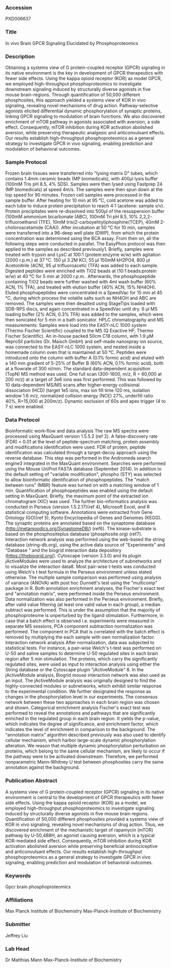 ### Accession
PXD006637

### Title
In vivo Brain GPCR Signaling Elucidated by Phosphoproteomics

### Description
Obtaining a systems view of G protein-coupled receptor (GPCR) signaling in its native environment is the key in development of GPCR therapeutics with fewer side effects. Using the kappa opioid receptor (KOR) as model GPCR, we employed high-throughput phosphoproteomics to investigate downstream signaling induced by structurally diverse agonists in five mouse brain-regions. Through quantification of 50,000 different phosphosites, this approach yielded a systems view of KOR in vivo signaling, revealing novel mechanisms of drug action. Pathway-selective agonists elicited differential dynamic phosphorylation of synaptic proteins, linking GPCR signaling to modulation of brain functions. We also discovered enrichment of mTOR pathway in agonists associated with aversion, a side effect. Consequently, mTOR inhibition during KOR activation abolished aversion, while preserving therapeutic analgesic and anticonvulsant effects. Our results establish high-throughput phosphoproteomics as a general strategy to investigate GPCR in vivo signaling, enabling prediction and modulation of behavioral outcomes.

### Sample Protocol
Frozen brain tissues were transferred into "lysing matrix D" tubes, which contains 1.4mm ceramic beads (MP biomedicals), with 400μl lysis buffer (100mM Tris pH 8.5, 4% SDS). Samples were then lysed using Fastprep 24 (MP biomedicals) at speed 4m/s. The samples were then spun down at the top speed for 90 minutes. Frozen cell samples were processed in the sample buffer. After heating for 10 min at 95 °C, cold acetone was added to each tube to induce protein precipitation to reach 4:1 (acetone: sample v/v). Protein precipitates were re-dissolved into 500μl of the resuspension buffer (100mM ammonium bicarbonate (ABC), 100mM Tri pH 8.5, 10% 2,2,2-trifluoroethanol (TFE), 10mM tris(2-carboyehtyl)phosphine(TCEP), 40mM 2-choloroacetamide (CAA)). After incubation at 50 °C for 10 min, samples were transferred into a 96-deep well plate (DWP), from which the protein concentration was determined using the BCA assay. From then on, all the following steps were conducted in parallel. The EasyPhos protocol was then applied to the samples as described previously1. Briefly, samples were treated with trypsin and LysC at 100:1 (protein:enzyme w/w) with agitation (2000 r.p.m.) at 37 °C. 150 μl 3.2M KCl, 55 μl 150mM kH2PO4, 800 μl Acetonitrile (ACN), 95 μl trifluoroacetic (TFA) was added to each sample. Digested peptides were enriched with TiO2 beads at (10:1 beads:protein w/w) at 40 °C for 5 min at 2000 r.p.m.. Afterwards, the phosphopeptide containing TiO2 beads were further washed with 4ml wash buffer (60% ACN, 1% TFA), and treated with elution buffer (40% ACN, 15% NH4OH). Eluted phosphopeptides were concentrated in a SpeedVac for 15 min at 45 °C, during which process the volatile salts such as NH4OH and ABC are removed. The samples were then desalted using StageTips loaded with SDB-RPS discs, and again concentrated in a SpeedVac until dry. 6 μl MS loading buffer (2% ACN, 0.3% TFA) was added to the samples, which were then sonicated for 5 min in a bath sonicator. HPLC chromatography and MS measurements: Samples were load into the EASY-nLC 1000 system (Thermo Fischer Scientific) coupled to the MS (Q Exactive HF, Thermo Fischer Scientific). An in-house packed 50cm C18 column, with 1.9 μM ReproSil particles (Dr. Maisch GmbH) and self-made nanospray ion source, was connected to the EASY-nLC 1000 system, and nested inside a homemade column oven that is maintained at 50 °C. Peptides were introduced onto the column with buffer A (0.1% formic acid) and eluted with a 140 min gradient of 5-25% of Buffer B (60% ACN, 0.1% formic acid), both at a flowrate of 300 nl/min. The standard data-dependent acquisition (TopN) MS method was used. One full scan (300-1600, m/z, R = 60,000 at 200 m/z) at a target of 3e6 ions was first performed. This was followed by 10 data-dependent MS/MS scans after higher-energy collisional dissociation (HCD) (target 1e5 ions, max ion fill time 120 ms, isolation window 1.6 m/z, normalized collision energy (NCE) 27%, underfill ratio 40%, R=15,000 at 200m/z). Dynamic exclusion of 60s and apex trigger (4 to 7 s) were enabled.

### Data Protocol
Bioinformatic work-flow and data analysis The raw MS spectra were processed using MaxQuant version 1.5.5.2 (ref 2). A false-discovery rate (FDR) < 0.01 at the level of peptide-spectrum matching, protein assembly and modifications identification were used. FDR of protein, peptide identification was calculated through a target-decoy approach using the reverse database. This step was performed in the Andromeda search engine3 integrated in the MaxQuant environment. Searches were performed using the Mouse UniProt FASTA database (September 2014). In addition to the default setting of "variable modification", phospho (STY) was selected to allow bioinformatic identification of phosphopeptides. The "match between runs" (MBR) feature was turned on with a matching window of 1 min. Quantification of phosphopeptides was enabled using the default setting in MaxQuant. Briefly, the maximum point of the extracted ion chromatogram (XIC) was used. The further bio-informatics analysis was conducted in Perseus (version 1.5.2.17)(ref 4), Microsoft Excel, and R statistical computing software. Annotations were extracted from Gene Ontology (GO)(ref 5), Kyoto Encyclopedia of Genes and Genomes (KEGG). The synaptic proteins are annotated based on the synaptome database (http://metamoodics.org/SynaptomeDB/) (ref6). The kinase-substrate is based on the phosphositeplus database (phosphosite.org) (ref7). Interaction network analysis was performed using the web-based the string database (string-db.org), using the active data source of "Experiments" and "Database " and the biogrid interaction data depository (https://thebiogrid.org/). Cytoscape (version 3.3.0) and its plugin jActiveModules were used to analyze the architecture of subnetworks and to visualize the interaction data8. Most pair-wise t-tests was conducted using Welch's t test formula in the Perseus environment unless stated otherwise. The multiple sample comparison was performed using analysis of variance (ANOVA) with post hoc Dunnett's test using the "multicomp" package in R. Both annotation enrichment analyses, the Fischer's exact test and "annotation matrix", were performed inside the Perseus environment. Data normalization was also performed in the Perseus environment. Briefly, after valid value filtering (at least one valid value in each group), a median subtract was performed. This is under the assumption that the majority of phosphoproteome is unperturbed by the ligand stimulation. Furthermore, in case that a batch effect is observed i.e. experiments were measured in separate MS sessions, PCA component subtraction normalization was performed. The component in PCA that is correlated with the batch effect is removed by multiplying the each sample with own normalization factor. Interaction network analysis After normalization, data was subjected to statistical tests. For instance, a pair-wise Welch's t-test was performed on U-50 and saline samples to determine U-50 regulated sites in each brain region after 5 min stimulation. The proteins, which carry the significantly regulated sites, were used as input to interaction analysis using either the String database or the Cytoscape plugin "jActiveModule" 8. In the jActiveModule analysis, Biogrid mouse interaction network was also used as an input. The jActiveModule analysis was originally designed to find the highly-connected modules or subnetworks, which exhibit similar response to the experimental condition. We further designated the response as changes in the phosphorylation level in our experiments. The consensus network between these two approaches in each brain region was chosen and shown. Categorical enrichment analysis Fischer's exact test was performed to reveal the annotations and pathways that are significantly enriched in the regulated group in each brain region. It yields the p-value, which indicates the degree of significance, and enrichment factor, which indicates the level of enrichment in comparison to the background. The “annotation matrix” algorithm described previously was also used to identify cellular mechanism, which harbor large-scale dynamic phosphorylation alteration. We reason that multiple dynamic phosphorylation perturbation on proteins, which belong to the same cellular mechanism, are likely to occur if the pathway were to be activated downstream. Therefore, we performed nonparametric Mann-Whitney U test between phosphosites carry the same annotation against the background.

### Publication Abstract
A systems view of G protein-coupled receptor (GPCR) signaling in its native environment is central to the development of GPCR therapeutics with fewer side effects. Using the kappa opioid receptor (KOR) as a model, we employed high-throughput phosphoproteomics to investigate signaling induced by structurally diverse agonists in five mouse brain regions. Quantification of 50,000 different phosphosites provided a systems view of KOR in vivo signaling, revealing novel mechanisms of drug action. Thus, we discovered enrichment of the mechanistic target of rapamycin (mTOR) pathway by U-50,488H, an agonist causing aversion, which is a typical KOR-mediated side effect. Consequently, mTOR inhibition during KOR activation abolished aversion while preserving beneficial antinociceptive and anticonvulsant effects. Our results establish high-throughput phosphoproteomics as a general strategy to investigate GPCR in vivo signaling, enabling prediction and modulation of behavioral outcomes.

### Keywords
Gpcr brain phosphoproteomics

### Affiliations
Max Planck Institute of Biochemistry
Max-Planck-Institute of Biochemistry

### Submitter
Jeffrey Liu

### Lab Head
Dr Matthias Mann
Max-Planck-Institute of Biochemistry


